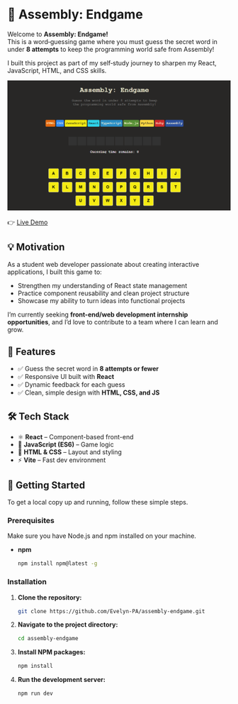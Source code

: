 
# 🚀 Assembly: Endgame

Welcome to **Assembly: Endgame!**  
This is a word‑guessing game where you must guess the secret word in under **8 attempts** to keep the programming world safe from Assembly!

I built this project as part of my self‑study journey to sharpen my React, JavaScript, HTML, and CSS skills.



![Screenshot of Assembly Endgame](/src/assets/Assembly-game.png)

👉 <a href="https://assembly-endgame-pearl-psi.vercel.app/" target="_blank">Live Demo</a>

## 💡 Motivation
As a student web developer passionate about creating interactive applications, I built this game to:
- Strengthen my understanding of React state management
- Practice component reusability and clean project structure
- Showcase my ability to turn ideas into functional projects

I’m currently seeking **front-end/web development internship opportunities**, and I’d love to contribute to a team where I can learn and grow.

## 🎯 Features
- ✅ Guess the secret word in **8 attempts or fewer**
- ✅ Responsive UI built with **React**
- ✅ Dynamic feedback for each guess
- ✅ Clean, simple design with **HTML, CSS, and JS**


## 🛠️ Tech Stack
- ⚛️ **React** – Component-based front-end
- 📜 **JavaScript (ES6)** – Game logic
- 🎨 **HTML & CSS** – Layout and styling
- ⚡ **Vite** – Fast dev environment

## 🚀 Getting Started

To get a local copy up and running, follow these simple steps.

### Prerequisites

Make sure you have Node.js and npm installed on your machine.
*   **npm**
    ```sh
    npm install npm@latest -g
    ```

### Installation

1.  **Clone the repository:**
    ```sh
    git clone https://github.com/Evelyn-PA/assembly-endgame.git
    ```
2.  **Navigate to the project directory:**
    ```sh
    cd assembly-endgame
    ```
3.  **Install NPM packages:**
    ```sh
    npm install
    ```
4. **Run the development server:**
    ```sh
    npm run dev
    ```
